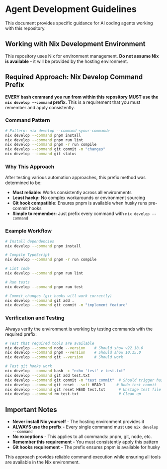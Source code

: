 # Agent Development Guidelines

This document provides specific guidance for AI coding agents working with this repository.

## Working with Nix Development Environment

This repository uses Nix for environment management. **Do not assume Nix is available** - it will be provided by the hosting environment.

## Required Approach: Nix Develop Command Prefix

**EVERY bash command you run from within this repository MUST use the `nix develop --command` prefix.** This is a requirement that you must remember and apply consistently.

### Command Pattern

```bash
# Pattern: nix develop --command <your-command>
nix develop --command pnpm install
nix develop --command pnpm run lint
nix develop --command pnpm -r run compile
nix develop --command git commit -m "changes"
nix develop --command git status
```

### Why This Approach

After testing various automation approaches, this prefix method was determined to be:
- **Most reliable:** Works consistently across all environments
- **Least hacky:** No complex workarounds or environment sourcing
- **Git hook compatible:** Ensures pnpm is available when husky runs pre-commit hooks
- **Simple to remember:** Just prefix every command with `nix develop --command`

### Example Workflow

```bash
# Install dependencies
nix develop --command pnpm install

# Compile TypeScript
nix develop --command pnpm -r run compile

# Lint code
nix develop --command pnpm run lint

# Run tests
nix develop --command pnpm run test

# Commit changes (git hooks will work correctly)
nix develop --command git add .
nix develop --command git commit -m "implement feature"
```

### Verification and Testing

Always verify the environment is working by testing commands with the required prefix:

```bash
# Test that required tools are available
nix develop --command node --version    # Should show v22.18.0
nix develop --command pnpm --version    # Should show 10.15.0
nix develop --command git --version     # Should work

# Test git hooks work
nix develop --command bash -c "echo 'test' > test.txt"
nix develop --command git add test.txt
nix develop --command git commit -m "test commit"  # Should trigger husky hooks successfully
nix develop --command git reset --soft HEAD~1     # Undo test commit
nix develop --command git reset HEAD test.txt      # Unstage test file
nix develop --command rm test.txt                  # Clean up
```

## Important Notes

- **Never install Nix yourself** - The hosting environment provides it
- **ALWAYS use the prefix** - Every single command must use `nix develop --command`
- **No exceptions** - This applies to all commands: pnpm, git, node, etc.
- **Remember this requirement** - You must consistently apply this pattern
- **Git hooks requirement** - The prefix ensures pnpm is available for husky

This approach provides reliable command execution while ensuring all tools are available in the Nix environment.